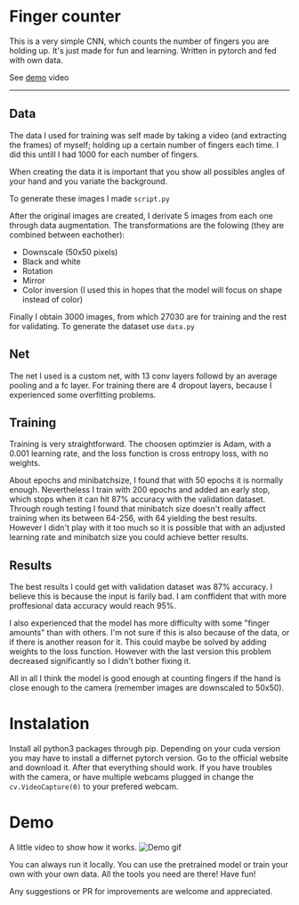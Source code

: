 # Finger counter

This is a very simple CNN, which counts the number of fingers you are holding up. It's just made for fun and learning. Written in pytorch and fed with own data.

See [demo](#demo) video

----


## Data

The data I used for training was self made by taking a video (and extracting the frames) of myself; holding up a certain number of fingers each time. I did this untill I had 1000 for each number of fingers. 

When creating the data it is important that you show all possibles angles of your hand and you variate the background. 

To generate these images I made `script.py`

After the original images are created, I derivate 5 images from each one through data augmentation.
The transformations are the folowing (they are combined between eachother):
- Downscale (50x50 pixels)
- Black and white
- Rotation
- Mirror
- Color inversion (I used this in hopes that the model will focus on shape instead of color)

Finally I obtain 3000 images, from which 27030 are for training and the rest for validating.
To generate the dataset use `data.py`

## Net

The net I used is a custom net, with 13 conv layers followd by an average pooling and a fc layer. 
For training there are 4 dropout layers, because I experienced some overfitting problems.

## Training

Training is very straightforward. The choosen optimzier is Adam, with a 0.001 learning rate, and the loss function is cross entropy loss, with no weights. 

About epochs and minibatchsize, I found that with 50 epochs it is normally enough. Nevertheless I train with 200 epochs and added an early stop, which stops when it can hit 87% accuracy with the validation dataset. 
Through rough testing I found that minibatch size doesn't really affect training when its between 64-256, with 64 yielding the best results. However I didn't play with it too much so it is possible that with an adjusted learning rate and minibatch size you could achieve better results.

## Results

The best results I could get with validation dataset was 87% accuracy. I believe this is because the input is farily bad. I am conffident that with more proffesional data accuracy would reach 95%.

I also experienced that the model has more difficulty with some "finger amounts" than with others. I'm not sure if this is also because of the data, or if there is another reason for it. This could maybe be solved by adding weights to the loss function. However with the last version this problem decreased significantly so I didn't bother fixing it.

All in all I think the model is good enough at counting fingers if the hand is close enough to the camera (remember images are downscaled to 50x50). 

# Instalation

Install all python3 packages through pip. Depending on your cuda version you may have to install a differnet pytorch version. Go to the official website and download it. After that everything should work. If you have troubles with the camera, or have multiple webcams plugged in change the `cv.VideoCapture(0)` to your prefered webcam.

# Demo

A little video to show how it works.
![Demo gif](./demo.gif)

You can always run it locally. You can use the pretrained model or train your own with your own data. All the tools you need are there! Have fun!

Any suggestions or PR for improvements are welcome and appreciated.